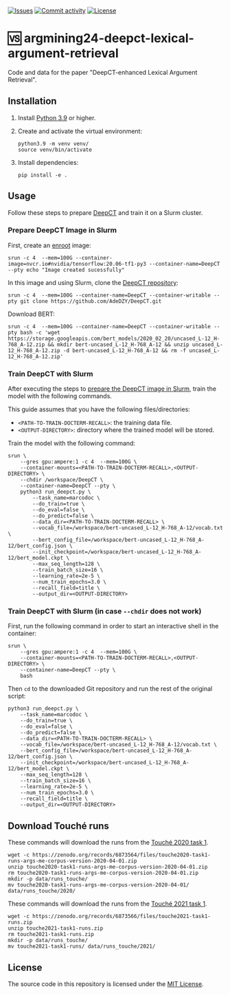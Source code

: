 [![Issues](https://img.shields.io/github/issues/webis-de/argmining24-deepct-lexical-argument-retrieval?style=flat-square)](https://github.com/webis-de/argmining24-deepct-lexical-argument-retrieval/issues)
[![Commit activity](https://img.shields.io/github/commit-activity/m/webis-de/argmining24-deepct-lexical-argument-retrieval?style=flat-square)](https://github.com/webis-de/argmining24-deepct-lexical-argument-retrieval/commits)
[![License](https://img.shields.io/github/license/webis-de/argmining24-deepct-lexical-argument-retrieval?style=flat-square)](LICENSE)

# 🆚 argmining24-deepct-lexical-argument-retrieval

Code and data for the paper "DeepCT-enhanced Lexical Argument Retrieval".

## Installation

1. Install [Python 3.9](https://python.org/downloads/) or higher.
2. Create and activate the virtual environment:

    ```shell
    python3.9 -m venv venv/
    source venv/bin/activate
    ```

3. Install dependencies:

    ```shell
    pip install -e .
    ```

## Usage

Follow these steps to prepare [DeepCT](https://github.com/AdeDZY/DeepCT) and train it on a Slurm cluster.

### Prepare DeepCT Image in Slurm

First, create an [enroot](https://github.com/NVIDIA/enroot) image:

```shell
srun -c 4  --mem=100G --container-image=nvcr.io#nvidia/tensorflow:20.06-tf1-py3 --container-name=DeepCT --pty echo "Image created sucessfully"
```

In this image and using Slurm, clone the [DeepCT repository](https://github.com/AdeDZY/DeepCT):

```shell
srun -c 4  --mem=100G --container-name=DeepCT --container-writable --pty git clone https://github.com/AdeDZY/DeepCT.git
```

Download BERT:

```shell
srun -c 4  --mem=100G --container-name=DeepCT --container-writable --pty bash -c 'wget https://storage.googleapis.com/bert_models/2020_02_20/uncased_L-12_H-768_A-12.zip && mkdir bert-uncased_L-12_H-768_A-12 && unzip uncased_L-12_H-768_A-12.zip -d bert-uncased_L-12_H-768_A-12 && rm -f uncased_L-12_H-768_A-12.zip' 
```

### Train DeepCT with Slurm

After executing the steps to [prepare the DeepCT image in Slurm](#prepare-deepct-image-in-slurm), train the model with the following commands.

This guide assumes that you have the following files/directories:

- `<PATH-TO-TRAIN-DOCTERM-RECALL>`: the training data file.
- `<OUTPUT-DIRECTORY>`: directory where the trained model will be stored.

Train the model with the following command:

```shell
srun \
    --gres gpu:ampere:1 -c 4  --mem=100G \
    --container-mounts=<PATH-TO-TRAIN-DOCTERM-RECALL>,<OUTPUT-DIRECTORY> \
    --chdir /workspace/DeepCT \
    --container-name=DeepCT --pty \
    python3 run_deepct.py \
        --task_name=marcodoc \
        --do_train=true \
        --do_eval=false \
        --do_predict=false \
        --data_dir=<PATH-TO-TRAIN-DOCTERM-RECALL> \
        --vocab_file=/workspace/bert-uncased_L-12_H-768_A-12/vocab.txt \
        --bert_config_file=/workspace/bert-uncased_L-12_H-768_A-12/bert_config.json \
        --init_checkpoint=/workspace/bert-uncased_L-12_H-768_A-12/bert_model.ckpt \
        --max_seq_length=128 \
        --train_batch_size=16 \
        --learning_rate=2e-5 \
        --num_train_epochs=3.0 \
        --recall_field=title \
        --output_dir=<OUTPUT-DIRECTORY>
```

### Train DeepCT with Slurm (in case `--chdir` does not work)

First, run the following command in order to start an interactive shell in the container:

```shell
srun \
    --gres gpu:ampere:1 -c 4  --mem=100G \
    --container-mounts=<PATH-TO-TRAIN-DOCTERM-RECALL>,<OUTPUT-DIRECTORY> \
    --container-name=DeepCT --pty \
    bash
```

Then `cd` to the downloaded Git repository and run the rest of the original script:

```shell
python3 run_deepct.py \
    --task_name=marcodoc \
    --do_train=true \
    --do_eval=false \
    --do_predict=false \
    --data_dir=<PATH-TO-TRAIN-DOCTERM-RECALL> \
    --vocab_file=/workspace/bert-uncased_L-12_H-768_A-12/vocab.txt \
    --bert_config_file=/workspace/bert-uncased_L-12_H-768_A-12/bert_config.json \
    --init_checkpoint=/workspace/bert-uncased_L-12_H-768_A-12/bert_model.ckpt \
    --max_seq_length=128 \
    --train_batch_size=16 \
    --learning_rate=2e-5 \
    --num_train_epochs=3.0 \
    --recall_field=title \
    --output_dir=<OUTPUT-DIRECTORY>
```

## Download Touché runs

These commands will download the runs from the
[Touché 2020 task 1](https://touche.webis.de/clef20/touche20-web/argument-retrieval-for-controversial-questions).

```shell
wget -c https://zenodo.org/records/6873564/files/touche2020-task1-runs-args-me-corpus-version-2020-04-01.zip
unzip touche2020-task1-runs-args-me-corpus-version-2020-04-01.zip
rm touche2020-task1-runs-args-me-corpus-version-2020-04-01.zip
mkdir -p data/runs_touche/
mv touche2020-task1-runs-args-me-corpus-version-2020-04-01/ data/runs_touche/2020/
```

These commands will download the runs from the
[Touché 2021 task 1](https://touche.webis.de/clef21/touche21-web/argument-retrieval-for-controversial-questions).

```shell
wget -c https://zenodo.org/records/6873566/files/touche2021-task1-runs.zip
unzip touche2021-task1-runs.zip
rm touche2021-task1-runs.zip
mkdir -p data/runs_touche/
mv touche2021-task1-runs/ data/runs_touche/2021/
```

## License

The source code in this repository is licensed under the [MIT License](LICENSE).
